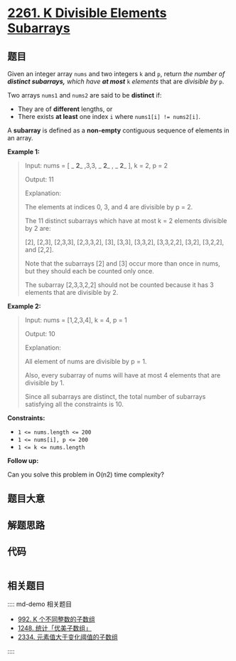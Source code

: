 # [2261. K Divisible Elements Subarrays](https://leetcode.com/problems/k-divisible-elements-subarrays/)

## 题目

Given an integer array `nums` and two integers `k` and `p`, return _the number
of **distinct subarrays,** which have **at most**_ `k` _elements_ that are
_divisible by_ `p`.

Two arrays `nums1` and `nums2` are said to be **distinct** if:

  * They are of **different** lengths, or
  * There exists **at least** one index `i` where `nums1[i] != nums2[i]`.

A **subarray** is defined as a **non-empty** contiguous sequence of elements
in an array.



**Example 1:**

> Input: nums = [ _ **2**_ ,3,3, _ **2**_ , _ **2**_ ], k = 2, p = 2
> 
> Output: 11
> 
> Explanation:
> 
> The elements at indices 0, 3, and 4 are divisible by p = 2.
> 
> The 11 distinct subarrays which have at most k = 2 elements divisible by 2 are:
> 
> [2], [2,3], [2,3,3], [2,3,3,2], [3], [3,3], [3,3,2], [3,3,2,2], [3,2], [3,2,2], and [2,2].
> 
> Note that the subarrays [2] and [3] occur more than once in nums, but they should each be counted only once.
> 
> The subarray [2,3,3,2,2] should not be counted because it has 3 elements that are divisible by 2.

**Example 2:**

> Input: nums = [1,2,3,4], k = 4, p = 1
> 
> Output: 10
> 
> Explanation:
> 
> All element of nums are divisible by p = 1.
> 
> Also, every subarray of nums will have at most 4 elements that are divisible by 1.
> 
> Since all subarrays are distinct, the total number of subarrays satisfying all the constraints is 10.

**Constraints:**

  * `1 <= nums.length <= 200`
  * `1 <= nums[i], p <= 200`
  * `1 <= k <= nums.length`



**Follow up:**

Can you solve this problem in O(n2) time complexity?


## 题目大意

## 解题思路

## 代码

```javascript

```

## 相关题目

:::: md-demo 相关题目
- [992. K 个不同整数的子数组](https://leetcode.com/problems/subarrays-with-k-different-integers)
- [1248. 统计「优美子数组」](https://leetcode.com/problems/count-number-of-nice-subarrays)
- [2334. 元素值大于变化阈值的子数组](https://leetcode.com/problems/subarray-with-elements-greater-than-varying-threshold)

::::
